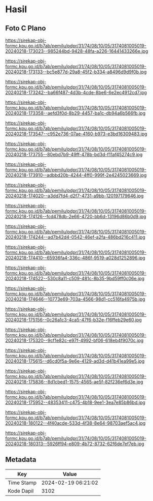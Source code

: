# Hasil

## Foto C Plano

https://sirekap-obj-formc.kpu.go.id/b7ab/pemilu/pdpr/31/74/08/10/05/3174081005019-20240218-173023--985244bd-9428-48fa-a226-16441433266e.jpg

https://sirekap-obj-formc.kpu.go.id/b7ab/pemilu/pdpr/31/74/08/10/05/3174081005019-20240218-173133--bc5e877d-29a8-45f2-b334-a8496d9d9f0b.jpg

https://sirekap-obj-formc.kpu.go.id/b7ab/pemilu/pdpr/31/74/08/10/05/3174081005019-20240218-173242--ba66f487-4d3b-4cde-8be6-6e2ec4912cd7.jpg

https://sirekap-obj-formc.kpu.go.id/b7ab/pemilu/pdpr/31/74/08/10/05/3174081005019-20240218-173358--aefd3f0d-8b29-4457-ba1c-db94a6b566fb.jpg

https://sirekap-obj-formc.kpu.go.id/b7ab/pemilu/pdpr/31/74/08/10/05/3174081005019-20240218-173547--c952e736-07ae-4160-b973-e3bd16309483.jpg

https://sirekap-obj-formc.kpu.go.id/b7ab/pemilu/pdpr/31/74/08/10/05/3174081005019-20240218-173755--80ebd7b9-49ff-478b-bd3d-f11af45274c9.jpg

https://sirekap-obj-formc.kpu.go.id/b7ab/pemilu/pdpr/31/74/08/10/05/3174081005019-20240218-173910--adbbd20b-4244-4ff0-999f-2e4245023669.jpg

https://sirekap-obj-formc.kpu.go.id/b7ab/pemilu/pdpr/31/74/08/10/05/3174081005019-20240218-174020--a3dd7fd4-d2f7-4731-a9bb-120197179646.jpg

https://sirekap-obj-formc.kpu.go.id/b7ab/pemilu/pdpr/31/74/08/10/05/3174081005019-20240218-174126--fcd478db-2e66-4720-bb6d-13196d86b0d9.jpg

https://sirekap-obj-formc.kpu.go.id/b7ab/pemilu/pdpr/31/74/08/10/05/3174081005019-20240218-174244--ad7b42d4-0542-46ef-a2fa-486bd216c411.jpg

https://sirekap-obj-formc.kpu.go.id/b7ab/pemilu/pdpr/31/74/08/10/05/3174081005019-20240218-174410--65936fa4-336c-486f-9519-a028d1252896.jpg

https://sirekap-obj-formc.kpu.go.id/b7ab/pemilu/pdpr/31/74/08/10/05/3174081005019-20240218-174522--530c8a11-c509-481c-8b35-9bd59ff0c06e.jpg

https://sirekap-obj-formc.kpu.go.id/b7ab/pemilu/pdpr/31/74/08/10/05/3174081005019-20240218-174646--10773e69-703a-4566-98d1-cc516fa4975b.jpg

https://sirekap-obj-formc.kpu.go.id/b7ab/pemilu/pdpr/31/74/08/10/05/3174081005019-20240218-175156--0c26a1c3-4ca5-47f6-b32e-f16ffeb29e60.jpg

https://sirekap-obj-formc.kpu.go.id/b7ab/pemilu/pdpr/31/74/08/10/05/3174081005019-20240218-175320--9cf1e82c-e97f-4992-bf06-618eb4f9070c.jpg

https://sirekap-obj-formc.kpu.go.id/b7ab/pemilu/pdpr/31/74/08/10/05/3174081005019-20240218-175615--d6cd0f5a-9e6e-4129-ad3d-d41b41ea99e5.jpg

https://sirekap-obj-formc.kpu.go.id/b7ab/pemilu/pdpr/31/74/08/10/05/3174081005019-20240218-175836--8d1cbed1-1575-4565-ae5f-82f236ef6d3e.jpg

https://sirekap-obj-formc.kpu.go.id/b7ab/pemilu/pdpr/31/74/08/10/05/3174081005019-20240218-175952--48353411-c475-4b18-9ee1-3ea7e85b86bd.jpg

https://sirekap-obj-formc.kpu.go.id/b7ab/pemilu/pdpr/31/74/08/10/05/3174081005019-20240218-180122--4f40acde-533d-4f38-8e64-98703aef5ac4.jpg

https://sirekap-obj-formc.kpu.go.id/b7ab/pemilu/pdpr/31/74/08/10/05/3174081005019-20240218-180313--5926ff94-e809-4b72-8732-62f6de7ef7eb.jpg


## Metadata

| Key        | Value               |
| ---------- | ------------------- |
| Time Stamp | 2024-02-19 06:21:02 |
| Kode Dapil | 3102                |



